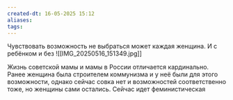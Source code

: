 ```yaml
---
created-dt: 16-05-2025 15:12
aliases: 
tags:
---
```

Чувствовать возможность не выбраться может каждая женщина. И с ребёнком и без
![[IMG_20250516_151349.jpg]]

Жизнь советской мамы и мамы в России отличается кардинально. Ранее женщина была строителем коммунизма и у неё были для этого возможности, однако сейчас совка нет и возможностей соответственно тоже, но женщины сами остались. 
Сейчас идет феминистическая 